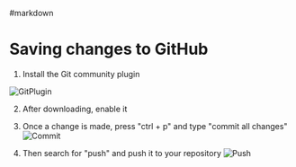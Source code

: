 #markdown
# Saving changes to GitHub

1. Install the Git community plugin 

![GitPlugin](https://cdn.discordapp.com/attachments/827008047054192720/1300181603695460475/image.png?ex=671fe7fa&is=671e967a&hm=2b4dc4b988aec05e20db4f3835c90b9d864339e9bddfd31efc05398a22c7a585&)

2. After downloading, enable it

3. Once a change is made, press "ctrl + p" and type "commit all changes"
![Commit](https://cdn.discordapp.com/attachments/827008047054192720/1300183142359109632/image.png?ex=671fe969&is=671e97e9&hm=a27f92eee0d84110f4a2a820e91ec0b7cb37538ddb34f61ceda26b27ff9c92a1&)

5. Then search for "push" and push it to your repository
![Push](https://cdn.discordapp.com/attachments/827008047054192720/1300183225057935390/image.png?ex=671fe97d&is=671e97fd&hm=6b7ead0b3039ad42d21806837e10ce56441d835a9b7b27e04dc010d53b498333&)

